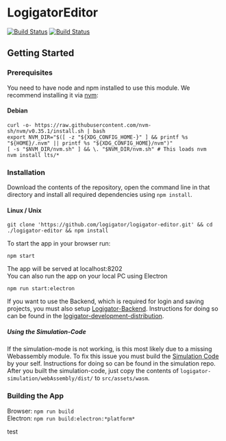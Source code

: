 # LogigatorEditor
[![Build Status](https://travis-ci.org/logigator/logigator-editor.svg?branch=master)](https://travis-ci.org/logigator/logigator-editor)
[![Build Status](https://travis-ci.org/logigator/logigator-editor.svg?branch=development)](https://travis-ci.org/logigator/logigator-editor)

## Getting Started 
### Prerequisites
You need to have node and npm installed to use this module. We recommend installing it via [nvm](https://github.com/nvm-sh/nvm):

#### Debian
```shell
curl -o- https://raw.githubusercontent.com/nvm-sh/nvm/v0.35.1/install.sh | bash
export NVM_DIR="$([ -z "${XDG_CONFIG_HOME-}" ] && printf %s "${HOME}/.nvm" || printf %s "${XDG_CONFIG_HOME}/nvm")"
[ -s "$NVM_DIR/nvm.sh" ] && \. "$NVM_DIR/nvm.sh" # This loads nvm
nvm install lts/*
```

### Installation
Download the contents of the repository, open the command line in that directory and install all required dependencies using ```npm install```.
#### Linux / Unix
```shell
git clone 'https://github.com/logigator/logigator-editor.git' && cd ./logigator-editor && npm install
```
To start the app in your browser run:
```
npm start
```
The app will be served at localhost:8202 <br>
You can also run the app on your local PC using Electron
```
npm run start:electron
```
If you want to use the Backend, which is required for login and saving projects, 
you must also setup [Logigator-Backend](https://github.com/logigator/logigator-backend). 
Instructions for doing so can be found in the [logigator-development-distribution](https://github.com/logigator/logigator-development-distribution).

##### Using the Simulation-Code
If the simulation-mode is not working, is this most likely due to a missing Webassembly module. 
To fix this issue you must build the [Simulation Code](https://github.com/logigator/logigator-simulation) by your self. 
Instructions for doing so can be found in the simulation repo. 
After you built the simulation-code, just copy the contents of `logigator-simulation/webAssembly/dist/` to `src/assets/wasm`.

### Building the App
Browser: `npm run build`<br>
Electron: `npm run build:electron:*platform*`

test
